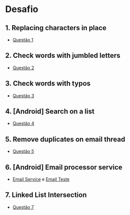 # Desafio

## 1. Replacing characters in place
- [Questão 1](https://github.com/milenavms/Projeto/blob/master/01-ReplacingCharacters/src/Principal/ReplacingCharacters.java)
## 2. Check words with jumbled letters
- [Questão 2](https://github.com/milenavms/Projeto/blob/master/02-Checks%20permutation/src/Principal/ChecksPermutation.java)
## 3. Check words with typos
- [Questão 3](https://github.com/milenavms/Projeto/blob/master/03-CheckWordsTypos/src/Principal/Principal.java)
## 4. [Android] Search on a list
- [Questão 4](https://github.com/milenavms/Projeto/tree/master/buscalista)
## 5. Remove duplicates on email thread
- [Questão 5]()
## 6. [Android] Email processor service
- [Email Service](https://github.com/milenavms/Projeto/tree/master/emailservice) e [Email Teste](https://github.com/milenavms/Projeto/tree/master/emailteste)
## 7. Linked List Intersection
- [Questão 7](https://github.com/milenavms/Projeto/blob/master/07-LinkedListIntersection/src/Principal/Principal.java)
